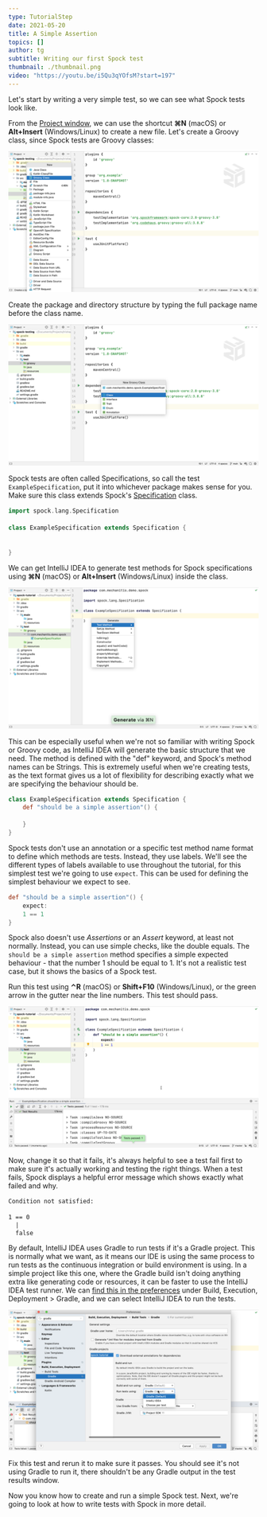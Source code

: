 ```yaml
---
type: TutorialStep
date: 2021-05-20
title: A Simple Assertion
topics: []
author: tg
subtitle: Writing our first Spock test
thumbnail: ./thumbnail.png
video: "https://youtu.be/i5Qu3qYOfsM?start=197"
---
```


Let's start by writing a very simple test, so we can see what Spock tests look like.

From the [Project window](https://www.jetbrains.com/help/idea/project-tool-window.html), we can use the shortcut **⌘N** (macOS) or **Alt+Insert** (Windows/Linux) to create a new file. Let's create a Groovy class, since Spock tests are Groovy classes:

![](./05-new-groovy-class.png)

Create the package and directory structure by typing the full package name before the class name.

![](./06-new-class-name.png)

Spock tests are often called Specifications, so call the test `ExampleSpecification`, put it into whichever package makes sense for you. Make sure this class extends Spock's [Specification](http://spockframework.org/spock/docs/2.0/all_in_one.html#_specification) class.

```groovy
import spock.lang.Specification

class ExampleSpecification extends Specification {


}

```

We can get IntelliJ IDEA to generate test methods for Spock specifications using **⌘N** (macOS) or **Alt+Insert** (Windows/Linux) inside the class.

![](./07.png)

This can be especially useful when we're not so familiar with writing Spock or Groovy code, as IntelliJ IDEA will generate the basic structure that we need. The method is defined with the "def" keyword, and Spock's method names can be Strings. This is extremely useful when we're creating tests, as the text format gives us a lot of flexibility for describing exactly what we are specifying the behaviour should be.

```groovy
class ExampleSpecification extends Specification {
    def "should be a simple assertion"() {

    }
}
```

Spock tests don't use an annotation or a specific test method name format to define which methods are tests. Instead, they use labels. We'll see the different types of labels available to use throughout the tutorial, for this simplest test we're going to use `expect`. This can be used for defining the simplest behaviour we expect to see.

```groovy
def "should be a simple assertion"() {
    expect:
    1 == 1
}
```

Spock also doesn't use _Assertions_ or an _Assert_ keyword, at least not normally. Instead, you can use simple checks, like the double equals. The `should be a simple assertion` method specifies a simple expected behaviour - that the number 1 should be equal to 1. It's not a realistic test case, but it shows the basics of a Spock test.

Run this test using **⌃R** (macOS) or **Shift+F10** (Windows/Linux), or the green arrow in the gutter near the line numbers. This test should pass.

![](./08.png)

Now, change it so that it fails, it's always helpful to see a test fail first to make sure it's actually working and testing the right things. When a test fails, Spock displays a helpful error message which shows exactly what failed and why.

```
Condition not satisfied:

1 == 0
  |
  false
```

By default, IntelliJ IDEA uses Gradle to run tests if it's a Gradle project. This is normally what we want, as it means our IDE is using the same process to run tests as the continuous integration or build environment is using. In a simple project like this one, where the Gradle build isn't doing anything extra like generating code or resources, it can be faster to use the IntelliJ IDEA test runner. We can [find this in the preferences](https://www.jetbrains.com/help/idea/gradle-settings.html) under Build, Execution, Deployment > Gradle, and we can select IntelliJ IDEA to run the tests.

![](09.png)

Fix this test and rerun it to make sure it passes. You should see it's not using Gradle to run it, there shouldn't be any Gradle output in the test results window.

Now you know how to create and run a simple Spock test. Next, we're going to look at how to write tests with Spock in more detail.
